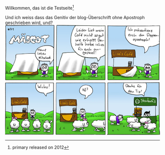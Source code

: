 Willkommen, das ist die Testseite[^note]

Und ich weiss dass das Genitiv der blog-Überschrift ohne Apostroph geschrieben wird, und?  ![](/img/apostroph.jpg)  

[^note]: primary released on 2012
